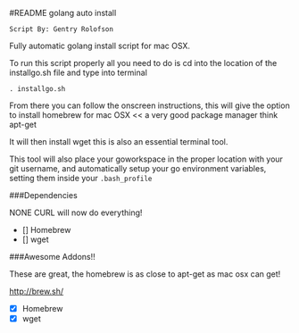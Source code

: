 #README golang auto install

`Script By: Gentry Rolofson`

Fully automatic golang install script for mac OSX.

To run this script properly all you need to do is cd into the location of the installgo.sh file and type into terminal

`. installgo.sh`

From there you can follow the onscreen instructions, this will give the option to install homebrew for mac OSX << a very good package manager think apt-get

It will then install wget this is also an essential terminal tool.

This tool will also place your goworkspace in the proper location with your git username, and automatically setup your go environment variables, setting them inside your `.bash_profile`

###Dependencies

NONE CURL will now do everything!

- [] Homebrew
- [] wget

###Awesome Addons!!

These are great, the homebrew is as close to apt-get as mac osx can get!

http://brew.sh/

- [x] Homebrew
- [x] wget
